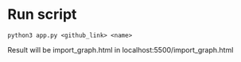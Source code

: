 # Run script

`python3 app.py <github_link> <name>`

Result will be import_graph.html in localhost:5500/import_graph.html